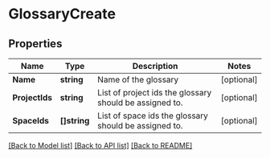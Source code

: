 # GlossaryCreate

## Properties

Name | Type | Description | Notes
------------ | ------------- | ------------- | -------------
**Name** | **string** | Name of the glossary | [optional] 
**ProjectIds** | **string** | List of project ids the glossary should be assigned to. | [optional] 
**SpaceIds** | **[]string** | List of space ids the glossary should be assigned to. | [optional] 

[[Back to Model list]](../README.md#documentation-for-models) [[Back to API list]](../README.md#documentation-for-api-endpoints) [[Back to README]](../README.md)



